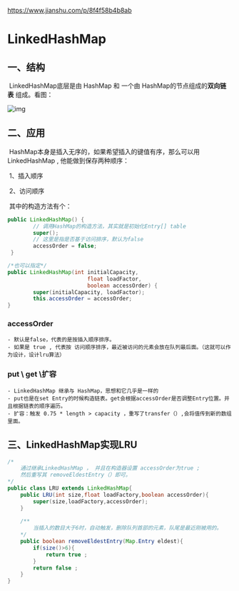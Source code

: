 https://www.jianshu.com/p/8f4f58b4b8ab

# LinkedHashMap



## 一、结构

​	LinkedHashMap底层是由 HashMap 和 一个由 HashMap的节点组成的**双向链表** 组成。看图：

![img](https://upload-images.jianshu.io/upload_images/4843132-7abca1abd714341d.png?imageMogr2/auto-orient/strip%7CimageView2/2/w/739/format/webp)



## 二、应用

​	HashMap本身是插入无序的，如果希望插入的键值有序，那么可以用 LinkedHashMap , 他能做到保存两种顺序：

​	1、插入顺序

​	2、访问顺序

​	其中的构造方法有个：

```java
public LinkedHashMap() {
        // 调用HashMap的构造方法，其实就是初始化Entry[] table
        super();
        // 这里是指是否基于访问排序，默认为false
        accessOrder = false;
 }

/*也可以指定*/
public LinkedHashMap(int initialCapacity,
                         float loadFactor,
                         boolean accessOrder) {
        super(initialCapacity, loadFactor);
        this.accessOrder = accessOrder;
}
```

### accessOrder

```
- 默认是false，代表的是按插入顺序排序。
- 如果是 true , 代表按 访问顺序排序，最近被访问的元素会放在队列最后面。（这就可以作为设计，设计lru算法）
```

### put \ get \扩容

```
- LinkedHashMap 继承与 HashMap，思想和它几乎是一样的
- put也是在set Entry的时候构造链表。get会根据accessOrder是否调整Entry位置。并且根据链表的顺序遍历。
- 扩容：触发 0.75 * length > capacity ，重写了transfer（）,会将值传到新的数组里面。
```





## 三、LinkedHashMap实现LRU

```java
/*
	通过继承LinkedHashMap ， 并且在构造器设置 accessOrder为true ; 
	然后重写其 removeEldestEntry（）即可。
*/
public class LRU extends LinkedHashMap{
    public LRU(int size,float loadFactory,boolean accessOrder){
        super(size,loadFactory,accessOrder);
    }
    
    /**
    	当插入的数目大于6时，自动触发，删除队列首部的元素，队尾是最近刚被用的。
    */
    public boolean removeEldestEntry(Map.Entry eldest){
        if(size()>6){
            return true ;
        }
        return false ;
    }
}


```









